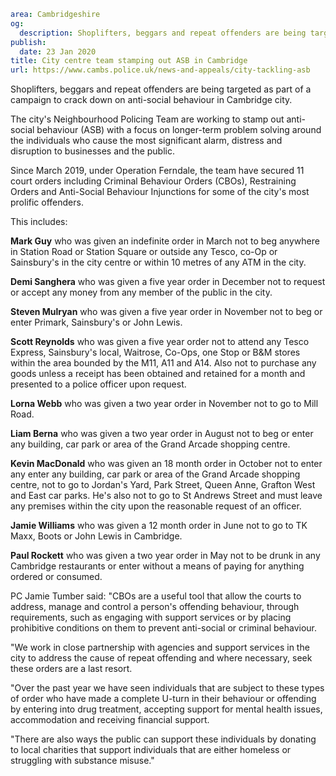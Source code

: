```yaml
area: Cambridgeshire
og:
  description: Shoplifters, beggars and repeat offenders are being targeted as part of a campaign to crack down on anti-social behaviour in Cambridge city.
publish:
  date: 23 Jan 2020
title: City centre team stamping out ASB in Cambridge
url: https://www.cambs.police.uk/news-and-appeals/city-tackling-asb
```

Shoplifters, beggars and repeat offenders are being targeted as part of a campaign to crack down on anti-social behaviour in Cambridge city.

The city's Neighbourhood Policing Team are working to stamp out anti-social behaviour (ASB) with a focus on longer-term problem solving around the individuals who cause the most significant alarm, distress and disruption to businesses and the public.

Since March 2019, under Operation Ferndale, the team have secured 11 court orders including Criminal Behaviour Orders (CBOs), Restraining Orders and Anti-Social Behaviour Injunctions for some of the city's most prolific offenders.

This includes:

**Mark Guy** who was given an indefinite order in March not to beg anywhere in Station Road or Station Square or outside any Tesco, co-Op or Sainsbury's in the city centre or within 10 metres of any ATM in the city.

**Demi Sanghera** who was given a five year order in December not to request or accept any money from any member of the public in the city.

**Steven Mulryan** who was given a five year order in November not to beg or enter Primark, Sainsbury's or John Lewis.

**Scott Reynolds** who was given a five year order not to attend any Tesco Express, Sainsbury's local, Waitrose, Co-Ops, one Stop or B&M stores within the area bounded by the M11, A11 and A14. Also not to purchase any goods unless a receipt has been obtained and retained for a month and presented to a police officer upon request.

**Lorna Webb** who was given a two year order in November not to go to Mill Road.

**Liam Berna** who was given a two year order in August not to beg or enter any building, car park or area of the Grand Arcade shopping centre.

**Kevin MacDonald** who was given an 18 month order in October not to enter any enter any building, car park or area of the Grand Arcade shopping centre, not to go to Jordan's Yard, Park Street, Queen Anne, Grafton West and East car parks. He's also not to go to St Andrews Street and must leave any premises within the city upon the reasonable request of an officer.

**Jamie Williams** who was given a 12 month order in June not to go to TK Maxx, Boots or John Lewis in Cambridge.

**Paul Rockett** who was given a two year order in May not to be drunk in any Cambridge restaurants or enter without a means of paying for anything ordered or consumed.

PC Jamie Tumber said: "CBOs are a useful tool that allow the courts to address, manage and control a person's offending behaviour, through requirements, such as engaging with support services or by placing prohibitive conditions on them to prevent anti-social or criminal behaviour.

"We work in close partnership with agencies and support services in the city to address the cause of repeat offending and where necessary, seek these orders are a last resort.

"Over the past year we have seen individuals that are subject to these types of order who have made a complete U-turn in their behaviour or offending by entering into drug treatment, accepting support for mental health issues, accommodation and receiving financial support.

"There are also ways the public can support these individuals by donating to local charities that support individuals that are either homeless or struggling with substance misuse."

